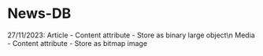 # News-DB

27/11/2023:
Article - Content attribute - Store as  binary large object\n
Media - Content attribute - Store as bitmap image
